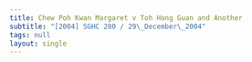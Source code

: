 ```yaml
---
title: Chew Poh Kwan Margaret v Toh Hong Guan and Another
subtitle: "[2004] SGHC 280 / 29\_December\_2004"
tags: null
layout: single
---
```


